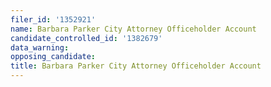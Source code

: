 ```yaml
---
filer_id: '1352921'
name: Barbara Parker City Attorney Officeholder Account
candidate_controlled_id: '1382679'
data_warning: 
opposing_candidate: 
title: Barbara Parker City Attorney Officeholder Account
---
```

